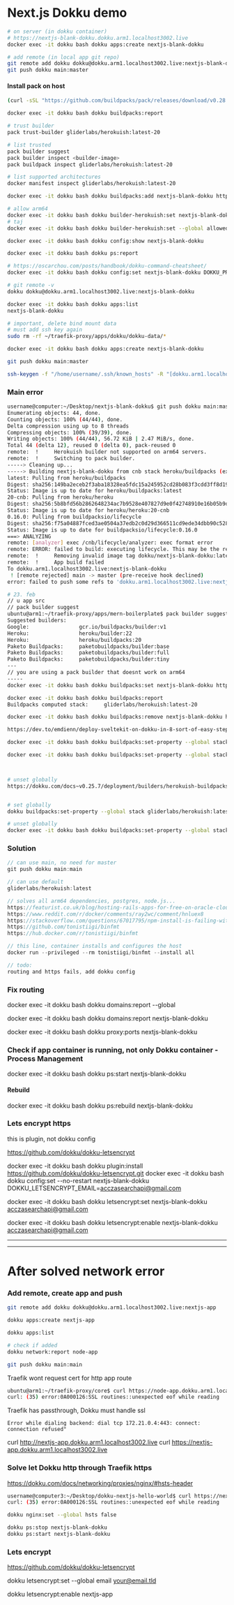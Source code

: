 # Next.js Dokku demo

```bash
# on server (in dokku container)
# https://nextjs-blank-dokku.dokku.arm1.localhost3002.live
docker exec -it dokku bash dokku apps:create nextjs-blank-dokku

# add remote (in local app git repo)
git remote add dokku dokku@dokku.arm1.localhost3002.live:nextjs-blank-dokku
git push dokku main:master
```

#### Install pack on host

```bash
(curl -sSL "https://github.com/buildpacks/pack/releases/download/v0.28.0/pack-v0.28.0-linux-arm64.tgz" | sudo tar -C /usr/local/bin/ --no-same-owner -xzv pack)

docker exec -it dokku bash dokku buildpacks:report

# trust builder
pack trust-builder gliderlabs/herokuish:latest-20

# list trusted
pack builder suggest
pack builder inspect <builder-image>
pack buildpack inspect gliderlabs/herokuish:latest-20

# list supported architectures
docker manifest inspect gliderlabs/herokuish:latest-20

docker exec -it dokku bash dokku buildpacks:add nextjs-blank-dokku https://github.com/paketo-buildpacks/nodejs.git

# allow arm64
docker exec -it dokku bash dokku builder-herokuish:set nextjs-blank-dokku allowed true
# taj
docker exec -it dokku bash dokku builder-herokuish:set --global allowed true

docker exec -it dokku bash dokku config:show nextjs-blank-dokku

docker exec -it dokku bash dokku ps:report

# https://oscarchou.com/posts/handbook/dokku-command-cheatsheet/
docker exec -it dokku bash dokku config:set nextjs-blank-dokku DOKKU_PROXY_PORT="80" DOKKU_PROXY_PORT_MAP="http:80:3000"

```

```bash
# git remote -v
dokku dokku@dokku.arm1.localhost3002.live:nextjs-blank-dokku

docker exec -it dokku bash dokku apps:list
nextjs-blank-dokku

# important, delete bind mount data
# must add ssh key again
sudo rm -rf ~/traefik-proxy/apps/dokku/dokku-data/*

docker exec -it dokku bash dokku apps:create nextjs-blank-dokku

git push dokku main:master

ssh-keygen -f "/home/username/.ssh/known_hosts" -R "[dokku.arm1.localhost3002.live]:3022"

```

### Main error


```bash
username@computer:~/Desktop/nextjs-blank-dokku$ git push dokku main:master
Enumerating objects: 44, done.
Counting objects: 100% (44/44), done.
Delta compression using up to 8 threads
Compressing objects: 100% (39/39), done.
Writing objects: 100% (44/44), 56.72 KiB | 2.47 MiB/s, done.
Total 44 (delta 12), reused 0 (delta 0), pack-reused 0
remote:  !     Herokuish builder not supported on arm64 servers.
remote:  !     Switching to pack builder.
-----> Cleaning up...
-----> Building nextjs-blank-dokku from cnb stack heroku/buildpacks (experimental)...
latest: Pulling from heroku/buildpacks
Digest: sha256:149ba2eceb2f3aba18328ea5fdc15a245952cd28b083f3cdd3ff8d19f37170fa
Status: Image is up to date for heroku/buildpacks:latest
20-cnb: Pulling from heroku/heroku
Digest: sha256:5b8bfd56b2862648234ac7b9528e407827d9e0f42748910e16b05b9dd03ec0d7
Status: Image is up to date for heroku/heroku:20-cnb
0.16.0: Pulling from buildpacksio/lifecycle
Digest: sha256:f75a04887fced3ae0504a37edb2c0d29d366511cd9ede34dbb90c5282b106e79
Status: Image is up to date for buildpacksio/lifecycle:0.16.0
===> ANALYZING
remote: [analyzer] exec /cnb/lifecycle/analyzer: exec format error
remote: ERROR: failed to build: executing lifecycle. This may be the result of using an untrusted builder: failed with status code: 1
remote:  !     Removing invalid image tag dokku/nextjs-blank-dokku:latest
remote:  !     App build failed
To dokku.arm1.localhost3002.live:nextjs-blank-dokku
 ! [remote rejected] main -> master (pre-receive hook declined)
error: failed to push some refs to 'dokku.arm1.localhost3002.live:nextjs-blank-dokku'
```

```bash
# 23. feb
// u app src
// pack builder suggest
ubuntu@arm1:~/traefik-proxy/apps/mern-boilerplate$ pack builder suggest
Suggested builders:
Google:                gcr.io/buildpacks/builder:v1      
Heroku:                heroku/builder:22
Heroku:                heroku/buildpacks:20
Paketo Buildpacks:     paketobuildpacks/builder:base
Paketo Buildpacks:     paketobuildpacks/builder:full
Paketo Buildpacks:     paketobuildpacks/builder:tiny 
---
// you are using a pack builder that doesnt work on arm64
-----
docker exec -it dokku bash dokku buildpacks:set nextjs-blank-dokku https://github.com/heroku/heroku-buildpack-nodejs.git

docker exec -it dokku bash dokku buildpacks:report
Buildpacks computed stack:     gliderlabs/herokuish:latest-20

```

```bash
docker exec -it dokku bash dokku buildpacks:remove nextjs-blank-dokku https://github.com/heroku/heroku-buildpack-nodejs.git

https://dev.to/emdienn/deploy-sveltekit-on-dokku-in-8-sort-of-easy-steps-28g2

docker exec -it dokku bash dokku buildpacks:set-property --global stack paketobuildpacks/builder:base

docker exec -it dokku bash dokku buildpacks:set-property --global stack heroku/builder:22



# unset globally
https://dokku.com/docs~v0.25.7/deployment/builders/herokuish-buildpacks/#removing-a-buildpack


# set globally
dokku buildpacks:set-property --global stack gliderlabs/herokuish:latest

# unset globally
docker exec -it dokku bash dokku buildpacks:set-property --global stack
```

### Solution

```ts
// can use main, no need for master
git push dokku main:main

// can use default
gliderlabs/herokuish:latest

// solves all arm64 dependencies, postgres, node.js...
https://featurist.co.uk/blog/hosting-rails-apps-for-free-on-oracle-cloud-with-dokku
https://www.reddit.com/r/docker/comments/ray2wc/comment/hnluex8
https://stackoverflow.com/questions/67017795/npm-install-is-failing-with-docker-buildx-linux-arm64
https://github.com/tonistiigi/binfmt
https://hub.docker.com/r/tonistiigi/binfmt

// this line, container installs and configures the host
docker run --privileged --rm tonistiigi/binfmt --install all

// todo:
routing and https fails, add dokku config

```

### Fix routing

docker exec -it dokku bash dokku domains:report --global

docker exec -it dokku bash dokku domains:report nextjs-blank-dokku

docker exec -it dokku bash dokku proxy:ports nextjs-blank-dokku

### Check if app container is running, not only Dokku container - Process Management

docker exec -it dokku bash dokku ps:start nextjs-blank-dokku

#### Rebuild

docker exec -it dokku bash dokku ps:rebuild nextjs-blank-dokku

### Lets encrypt https

this is plugin, not dokku config

https://github.com/dokku/dokku-letsencrypt

docker exec -it dokku bash dokku plugin:install https://github.com/dokku/dokku-letsencrypt.git
docker exec -it dokku bash dokku config:set --no-restart nextjs-blank-dokku DOKKU_LETSENCRYPT_EMAIL=acczasearchapi@gmail.com

docker exec -it dokku bash dokku letsencrypt:set nextjs-blank-dokku acczasearchapi@gmail.com

docker exec -it dokku bash dokku letsencrypt:enable nextjs-blank-dokku acczasearchapi@gmail.com

---
---

# After solved network error

### Add remote, create app and push

```bash
git remote add dokku dokku@dokku.arm1.localhost3002.live:nextjs-app

dokku apps:create nextjs-app

dokku apps:list

# check if added
dokku network:report node-app

git push dokku main:main
```

Traefik wont request cert for http app route

```bash
ubuntu@arm1:~/traefik-proxy/core$ curl https://node-app.dokku.arm1.localhost3002.live/
curl: (35) error:0A000126:SSL routines::unexpected eof while reading
```

Traefik has passthrough, Dokku must handle ssl

```
Error while dialing backend: dial tcp 172.21.0.4:443: connect: connection refused"
```

curl http://nextjs-app.dokku.arm1.localhost3002.live
curl https://nextjs-app.dokku.arm1.localhost3002.live

### Solve let Dokku http through Traefik https

https://dokku.com/docs/networking/proxies/nginx/#hsts-header

```bash
username@computer3:~/Desktop/dokku-nextjs-hello-world$ curl https://nextjs-app.dokku.arm1.localhost3002.live
curl: (35) error:0A000126:SSL routines::unexpected eof while reading

dokku nginx:set --global hsts false

dokku ps:stop nextjs-blank-dokku
dokku ps:start nextjs-blank-dokku
```

### Lets encrypt

https://github.com/dokku/dokku-letsencrypt

dokku letsencrypt:set --global email your@email.tld

dokku letsencrypt:enable nextjs-app

